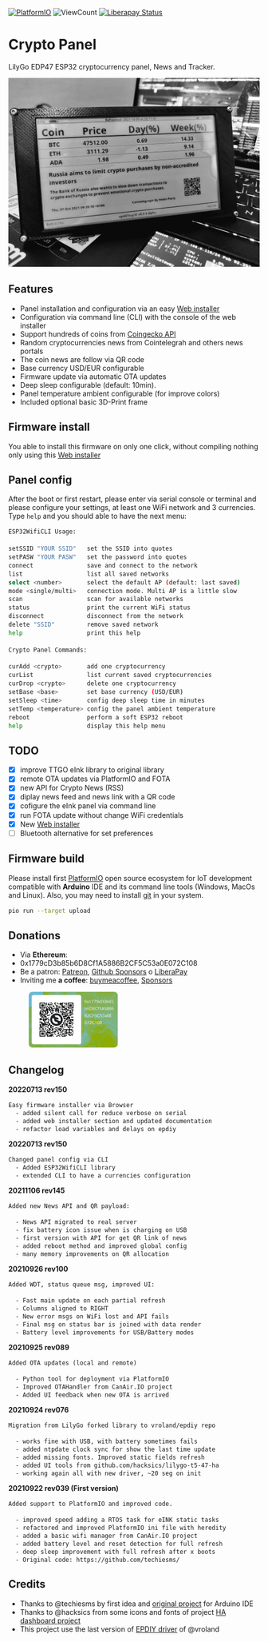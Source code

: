 [![PlatformIO](https://github.com/hpsaturn/crypto-currency/workflows/PlatformIO/badge.svg)](https://github.com/hpsaturn/crypto-currency/actions/) ![ViewCount](https://views.whatilearened.today/views/github/hpsaturn/crypto-currency.svg) [![Liberapay Status](http://img.shields.io/liberapay/receives/hpsaturn.svg?logo=liberapay)](https://liberapay.com/hpsaturn)

# Crypto Panel

LilyGo EDP47 ESP32 cryptocurrency panel, News and Tracker.

![preview](images/photo.jpg)

## Features

- Panel installation and configuration via an easy [Web installer](https://hpsaturn.com/crypto-panel-installer/)
- Configuration via command line (CLI) with the console of the web installer
- Support hundreds of coins from [Coingecko API](https://api.coingecko.com/api/v3/coins/list?include_platform=false)
- Random cryptocurrencies news from Cointelegrah and others news portals
- The coin news are follow via QR code
- Base currency USD/EUR configurable
- Firmware update via automatic OTA updates
- Deep sleep configurable (default: 10min).
- Panel temperature ambient configurable (for improve colors)
- Included optional basic 3D-Print frame

## Firmware install

You able to install this firmware on only one click, without compiling nothing only using this [Web installer](https://hpsaturn.com/crypto-panel-installer/)

## Panel config

After the boot or first restart, please enter via serial console or terminal and please configure your settings, at least one WiFi network and 3 currencies. Type `help` and you should able to have the next menu:

```bash
ESP32WifiCLI Usage:

setSSID "YOUR SSID"   set the SSID into quotes
setPASW "YOUR PASW"   set the password into quotes
connect               save and connect to the network
list                  list all saved networks
select <number>       select the default AP (default: last saved)
mode <single/multi>   connection mode. Multi AP is a little slow
scan                  scan for available networks
status                print the current WiFi status
disconnect            disconnect from the network
delete "SSID"         remove saved network
help                  print this help

Crypto Panel Commands:

curAdd <crypto>       add one cryptocurrency
curList               list current saved cryptocurrencies
curDrop <crypto>      delete one cryptocurrency
setBase <base>        set base currency (USD/EUR)
setSleep <time>       config deep sleep time in minutes
setTemp <temperature> config the panel ambient temperature
reboot                perform a soft ESP32 reboot
help                  display this help menu
```

## TODO

- [x] improve TTGO eInk library to original library
- [x] remote OTA updates via PlatformIO and FOTA
- [x] new API for Crypto News (RSS)
- [x] diplay news feed and news link with a QR code
- [x] cofigure the eInk panel via command line
- [x] run FOTA update without change WiFi credentials
- [x] New [Web installer](https://hpsaturn.com/crypto-panel-installer/)
- [ ] Bluetooth alternative for set preferences

## Firmware build

Please install first [PlatformIO](http://platformio.org/) open source ecosystem for IoT development compatible with **Arduino** IDE and its command line tools (Windows, MacOs and Linux). Also, you may need to install [git](http://git-scm.com/) in your system.

```bash
pio run --target upload
```

## Donations

- Via **Ethereum**:
- 0x1779cD3b85b6D8Cf1A5886B2CF5C53a0E072C108
- Be a patron: [Patreon](https://www.patreon.com/hpsaturn), [Github Sponsors](https://github.com/sponsors/hpsaturn) o [LiberaPay](https://liberapay.com/hpsaturn)
- Inviting me **a coffee**: [buymeacoffee](https://www.buymeacoffee.com/hpsaturn), [Sponsors](https://github.com/sponsors/hpsaturn?frequency=one-time)

<a href="images/ethereum_donation_address.png" target="_blank" style="padding-left: 40px" ><img src="images/ethereum_donation_address.png" width="180" ></a>

## Changelog

**20220713 rev150**
```
Easy firmware installer via Browser
  - added silent call for reduce verbose on serial
  - added web installer section and updated documentation
  - refactor load variables and delays on epdiy
```

**20220713 rev150**
```
Changed panel config via CLI
  - Added ESP32WifiCLI library
  - extended CLI to have a currencies configuration
```

**20211106 rev145**

```
Added new News API and QR payload:

  - News API migrated to real server 
  - fix battery icon issue when is charging on USB 
  - first version with API for get QR link of news
  - added reboot method and improved global config
  - many memory improvements on QR allocation
``` 

**20210926 rev100**

```
Added WDT, status queue msg, improved UI:

  - Fast main update on each partial refresh
  - Columns aligned to RIGHT
  - New error msgs on WiFi lost and API fails
  - Final msg on status bar is joined with data render
  - Battery level improvements for USB/Battery modes
``` 

**20210925 rev089**

```
Added OTA updates (local and remote)

  - Python tool for deployment via PlatformIO
  - Improved OTAHandler from CanAir.IO project
  - Added UI feedback when new OTA is arrived
``` 

**20210924 rev076**

```
Migration from LilyGo forked library to vroland/epdiy repo

  - works fine with USB, with battery sometimes fails
  - added ntpdate clock sync for show the last time update
  - added missing fonts. Improved static fields refresh
  - added UI tools from github.com/hacksics/lilygo-t5-47-ha
  - working again all with new driver, ~20 seg on init
``` 

**20210922 rev039 (First version)**

```
Added support to PlatformIO and improved code.

  - improved speed adding a RTOS task for eINK static tasks
  - refactored and improved PlatformIO ini file with heredity
  - added a basic wifi manager from CanAir.IO project
  - added battery level and reset detection for full refresh
  - deep sleep improvement with full refresh after x boots
  - Original code: https://github.com/techiesms/  
``` 

## Credits

- Thanks to @techiesms by first idea and [original project](https://github.com/techiesms/) for Arduino IDE
- Thanks to @hacksics from some icons and fonts of project [HA dashboard project](https://github.com/hacksics/lilygo-t5-47-ha)
- This project use the last version of [EPDIY driver](https://github.com/vroland/epdiy) of @vroland

 
